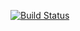[![Build Status](https://travis-ci.org/ethical-trading-initiative/history.svg?branch=master)](https://travis-ci.org/ethical-trading-initiative/history)
